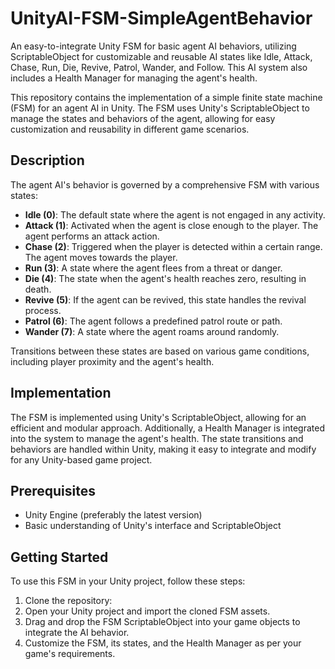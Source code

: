 # UnityAI-FSM-SimpleAgentBehavior
An easy-to-integrate Unity FSM for basic agent AI behaviors, utilizing ScriptableObject for customizable and reusable AI states like Idle, Attack, Chase, Run, Die, Revive, Patrol, Wander, and Follow. This AI system also includes a Health Manager for managing the agent's health.

This repository contains the implementation of a simple finite state machine (FSM) for an agent AI in Unity. The FSM uses Unity's ScriptableObject to manage the states and behaviors of the agent, allowing for easy customization and reusability in different game scenarios.

## Description
The agent AI's behavior is governed by a comprehensive FSM with various states:

- **Idle (0)**: The default state where the agent is not engaged in any activity.
- **Attack (1)**: Activated when the agent is close enough to the player. The agent performs an attack action.
- **Chase (2)**: Triggered when the player is detected within a certain range. The agent moves towards the player.
- **Run (3)**: A state where the agent flees from a threat or danger.
- **Die (4)**: The state when the agent's health reaches zero, resulting in death.
- **Revive (5)**: If the agent can be revived, this state handles the revival process.
- **Patrol (6)**: The agent follows a predefined patrol route or path.
- **Wander (7)**: A state where the agent roams around randomly.
  
Transitions between these states are based on various game conditions, including player proximity and the agent's health.

## Implementation
The FSM is implemented using Unity's ScriptableObject, allowing for an efficient and modular approach. Additionally, a Health Manager is integrated into the system to manage the agent's health. The state transitions and behaviors are handled within Unity, making it easy to integrate and modify for any Unity-based game project.

## Prerequisites
- Unity Engine (preferably the latest version)
- Basic understanding of Unity's interface and ScriptableObject

## Getting Started
To use this FSM in your Unity project, follow these steps:

1. Clone the repository:
2. Open your Unity project and import the cloned FSM assets.
3. Drag and drop the FSM ScriptableObject into your game objects to integrate the AI behavior.
4. Customize the FSM, its states, and the Health Manager as per your game's requirements.
